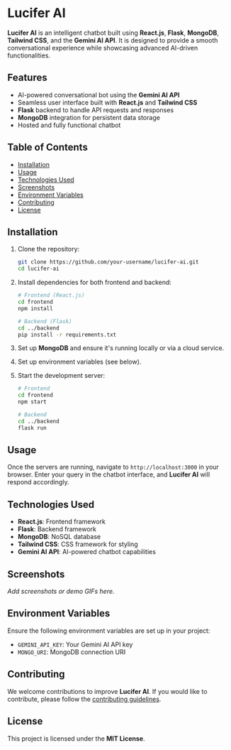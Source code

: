 # **Lucifer AI**

**Lucifer AI** is an intelligent chatbot built using **React.js**, **Flask**, **MongoDB**, **Tailwind CSS**, and the **Gemini AI API**. It is designed to provide a smooth conversational experience while showcasing advanced AI-driven functionalities.

## **Features**
- AI-powered conversational bot using the **Gemini AI API**
- Seamless user interface built with **React.js** and **Tailwind CSS**
- **Flask** backend to handle API requests and responses
- **MongoDB** integration for persistent data storage
- Hosted and fully functional chatbot

## **Table of Contents**
- [Installation](#installation)
- [Usage](#usage)
- [Technologies Used](#technologies-used)
- [Screenshots](#screenshots)
- [Environment Variables](#environment-variables)
- [Contributing](#contributing)
- [License](#license)

## **Installation**

1. Clone the repository:
    ```bash
    git clone https://github.com/your-username/lucifer-ai.git
    cd lucifer-ai
    ```

2. Install dependencies for both frontend and backend:
    ```bash
    # Frontend (React.js)
    cd frontend
    npm install

    # Backend (Flask)
    cd ../backend
    pip install -r requirements.txt
    ```

3. Set up **MongoDB** and ensure it's running locally or via a cloud service.

4. Set up environment variables (see below).

5. Start the development server:
    ```bash
    # Frontend
    cd frontend
    npm start

    # Backend
    cd ../backend
    flask run
    ```

## **Usage**

Once the servers are running, navigate to `http://localhost:3000` in your browser. Enter your query in the chatbot interface, and **Lucifer AI** will respond accordingly.

## **Technologies Used**
- **React.js**: Frontend framework
- **Flask**: Backend framework
- **MongoDB**: NoSQL database
- **Tailwind CSS**: CSS framework for styling
- **Gemini AI API**: AI-powered chatbot capabilities

## **Screenshots**
_Add screenshots or demo GIFs here._

## **Environment Variables**

Ensure the following environment variables are set up in your project:

- `GEMINI_API_KEY`: Your Gemini AI API key
- `MONGO_URI`: MongoDB connection URI

## **Contributing**

We welcome contributions to improve **Lucifer AI**. If you would like to contribute, please follow the [contributing guidelines](CONTRIBUTING.md).

## **License**

This project is licensed under the **MIT License**.
